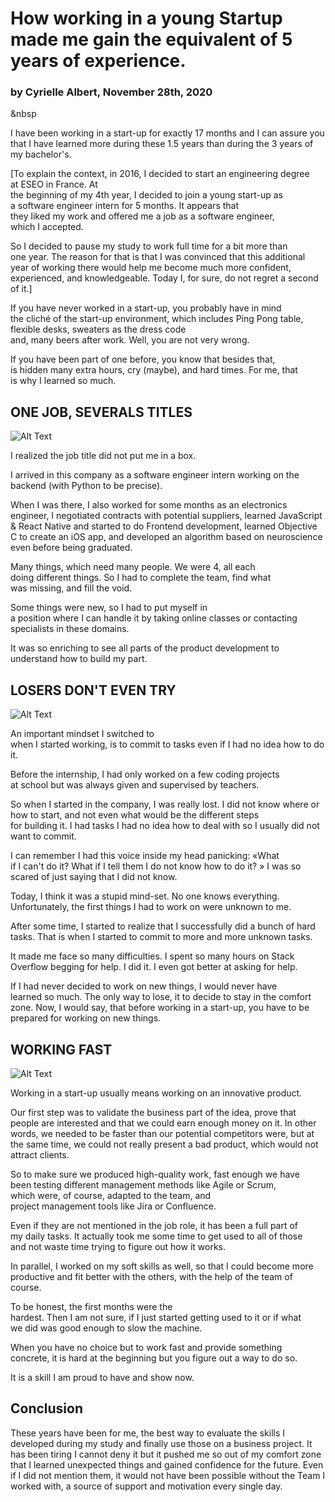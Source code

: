 # How working in a young Startup made me gain the equivalent of 5 years of experience.
### by Cyrielle Albert, November 28th, 2020
&nbsp

I have been working in a start-up for exactly 17 months and I can assure you that I have learned more during these 1.5 years than during the 3 years of my bachelor's.

[To explain the context, in 2016, I decided to start an engineering degree at ESEO in France. At the beginning of my 4th year, I decided to join a young start-up as a software engineer intern for 5 months. It appears that they liked my work and offered me a job as a software engineer, which I accepted.

So I decided to pause my study to work full time for a bit more than one year. The reason for that is that I was convinced that this additional year of working there would help me become much more confident, experienced, and knowledgeable. Today I, for sure, do not regret a second of it.]

If you have never worked in a start-up, you probably have in mind the cliché of the start-up environment, which includes Ping Pong table, flexible desks, sweaters as the dress code and, many beers after work. Well, you are not very wrong.

If you have been part of one before, you know that besides that, is hidden many extra hours, cry (maybe), and hard times. For me, that is why I learned so much.

## ONE JOB, SEVERALS TITLES
![Alt Text](https://media.giphy.com/media/Nx85vtTY70T3W/giphy.gif)

I realized the job title did not put me in a box.

I arrived in this company as a software engineer intern working on the backend (with Python to be precise).

When I was there, I also worked for some months as an electronics engineer, I negotiated contracts with potential suppliers, learned JavaScript & React Native and started to do Frontend development, learned Objective C to create an iOS app, and developed an algorithm based on neuroscience even before being graduated.

Many things, which need many people. We were 4, all each doing different things. So I had to complete the team, find what was missing, and fill the void.

Some things were new, so I had to put myself in a position where I can handle it by taking online classes or contacting specialists in these domains.

It was so enriching to see all parts of the product development to understand how to build my part.

## **LOSERS DON'T EVEN TRY**
![Alt Text](https://media.giphy.com/media/tK5JkmMAPveNO/giphy.gif)

An important mindset I switched to when I started working, is to commit to tasks even if I had no idea how to do it.

Before the internship, I had only worked on a few coding projects at school but was always given and supervised by teachers.

So when I started in the company, I was really lost. I did not know where or how to start, and not even what would be the different steps for building it. I had tasks I had no idea how to deal with so I usually did not want to commit.

I can remember I had this voice inside my head panicking: «What if I can't do it? What if I tell them I do not know how to do it? » I was so scared of just saying that I did not know.

Today, I think it was a stupid mind-set. No one knows everything. Unfortunately, the first things I had to work on were unknown to me.

After some time, I started to realize that I successfully did a bunch of hard tasks. That is when I started to commit to more and more unknown tasks.

It made me face so many difficulties. I spent so many hours on Stack Overflow begging for help. I did it. I even got better at asking for help.

If I had never decided to work on new things, I would never have learned so much. The only way to lose, it to decide to stay in the comfort zone. Now, I would say, that before working in a start-up, you have to be prepared for working on new things.

## **WORKING FAST**
![Alt Text](https://media.giphy.com/media/icIppFtD6AF1lXtSdo/giphy.gif)

Working in a start-up usually means working on an innovative product.

Our first step was to validate the business part of the idea, prove that people are interested and that we could earn enough money on it. In other words, we needed to be faster than our potential competitors were, but at the same time, we could not really present a bad product, which would not attract clients.

So to make sure we produced high-quality work, fast enough we have been testing different management methods like Agile or Scrum, which were, of course, adapted to the team, and project management tools like Jira or Confluence.

Even if they are not mentioned in the job role, it has been a full part of my daily tasks. It actually took me some time to get used to all of those and not waste time trying to figure out how it works.

In parallel, I worked on my soft skills as well, so that I could become more productive and fit better with the others, with the help of the team of course.

To be honest, the first months were the hardest. Then I am not sure, if I just started getting used to it or if what we did was good enough to slow the machine.

When you have no choice but to work fast and provide something concrete, it is hard at the beginning but you figure out a way to do so.

It is a skill I am proud to have and show now.

## Conclusion

These years have been for me, the best way to evaluate the skills I developed during my study and finally use those on a business project. It has been tiring I cannot deny it but it pushed me so out of my comfort zone that I learned unexpected things and gained confidence for the future. Even if I did not mention them, it would not have been possible without the Team I worked with, a source of support and motivation every single day.